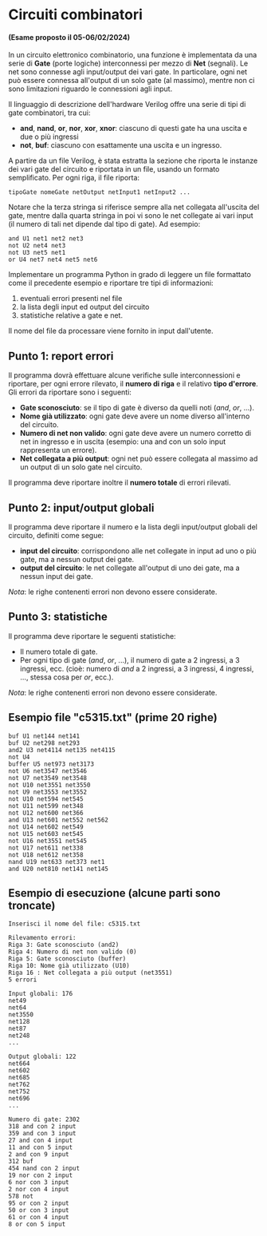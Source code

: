 # Circuiti combinatori

#### (Esame proposto il 05-06/02/2024)

In un circuito elettronico combinatorio, una funzione è implementata da una serie di **Gate** (porte logiche) interconnessi per mezzo di **Net** (segnali). Le net sono connesse agli input/output dei vari gate. In particolare, ogni net può essere connessa all'output di un solo gate (al massimo), mentre non ci sono limitazioni riguardo le connessioni agli input.

Il linguaggio di descrizione dell'hardware Verilog offre una serie di tipi di gate combinatori, tra cui:

- **and**, **nand**, **or**, **nor**, **xor**, **xnor**: ciascuno di questi gate ha una uscita e due o più ingressi
- **not**, **buf**: ciascuno con esattamente una uscita e un ingresso.

A partire da un file Verilog, è stata estratta la sezione che riporta le instanze dei vari gate del circuito e riportata in un file, usando un formato semplificato. Per ogni riga, il file riporta:

    tipoGate nomeGate netOutput netInput1 netInput2 ...

Notare che la terza stringa si riferisce sempre alla net collegata all'uscita del gate, mentre dalla quarta stringa in poi vi sono le net collegate ai vari input (il numero di tali net dipende dal tipo di gate). Ad esempio:

    and U1 net1 net2 net3 
    not U2 net4 net3
    not U3 net5 net1
    or U4 net7 net4 net5 net6

Implementare un programma Python in grado di leggere un file formattato come il precedente esempio e riportare tre tipi di informazioni:

1.    eventuali errori presenti nel file
2.    la lista degli input ed output del circuito
3.    statistiche relative a gate e net.

Il nome del file da processare viene fornito in input dall'utente.

## Punto 1: report errori

Il programma dovrà effettuare alcune verifiche sulle interconnessioni e riportare, per ogni errore rilevato, il **numero di riga** e il relativo **tipo d'errore**. Gli errori da riportare sono i seguenti:

-    **Gate sconosciuto**: se il tipo di gate è diverso da quelli noti (*and*, *or*, ...).
-    **Nome già utilizzato**: ogni gate deve avere un nome diverso all'interno del circuito.
-    **Numero di net non valido**: ogni gate deve avere un numero corretto di net in ingresso e in uscita (esempio: una and con un solo input rappresenta un errore).
-    **Net collegata a più output**: ogni net può essere collegata al massimo ad un output di un solo gate nel circuito.

Il programma deve riportare inoltre il **numero totale** di errori rilevati.

## Punto 2: input/output globali

Il programma deve riportare il numero e la lista degli input/output globali del circuito, definiti come segue:

-    **input del circuito**: corrispondono alle net collegate in input ad uno o più gate, ma a nessun output dei gate.
-    **output del circuito**: le net collegate all'output di uno dei gate, ma a nessun input dei gate.

*Nota*: le righe contenenti errori non devono essere considerate.

## Punto 3: statistiche

Il programma deve riportare le seguenti statistiche:

-    Il numero totale di gate.
-    Per ogni tipo di gate (*and*, *or*, ...), il numero di gate a 2 ingressi, a 3 ingressi, ecc. (cioè: numero di *and* a 2 ingressi, a 3 ingressi, 4 ingressi, ..., stessa cosa per *or*, ecc.).

*Nota*: le righe contenenti errori non devono essere considerate.

## Esempio file "c5315.txt" (prime 20 righe)

    buf U1 net144 net141
    buf U2 net298 net293
    and2 U3 net4114 net135 net4115
    not U4 
    buffer U5 net973 net3173
    not U6 net3547 net3546
    not U7 net3549 net3548
    not U10 net3551 net3550
    not U9 net3553 net3552
    not U10 net594 net545
    not U11 net599 net348
    not U12 net600 net366
    and U13 net601 net552 net562
    not U14 net602 net549
    not U15 net603 net545
    not U16 net3551 net545
    not U17 net611 net338
    not U18 net612 net358
    nand U19 net633 net373 net1
    and U20 net810 net141 net145

## Esempio di esecuzione (alcune parti sono troncate)

    Inserisci il nome del file: c5315.txt

    Rilevamento errori:
    Riga 3: Gate sconosciuto (and2)
    Riga 4: Numero di net non valido (0)
    Riga 5: Gate sconosciuto (buffer)
    Riga 10: Nome già utilizzato (U10)
    Riga 16 : Net collegata a più output (net3551)
    5 errori

    Input globali: 176
    net49
    net64
    net3550
    net128
    net87
    net248
    ...

    Output globali: 122
    net664
    net602
    net685
    net762
    net752
    net696
    ...

    Numero di gate: 2302
    318 and con 2 input
    359 and con 3 input
    27 and con 4 input
    11 and con 5 input
    2 and con 9 input
    312 buf
    454 nand con 2 input
    19 nor con 2 input
    6 nor con 3 input
    2 nor con 4 input
    578 not
    95 or con 2 input
    50 or con 3 input
    61 or con 4 input
    8 or con 5 input